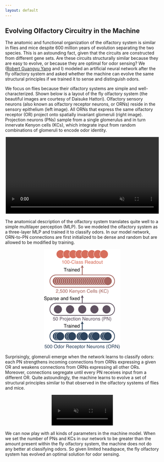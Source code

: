 ```yaml
---
layout: default
---
```


## Evolving Olfactory Circuitry in the Machine

The anatomic and functional organization of the olfactory system is similar in flies and mice despite 600 million years of evolution separating the two species. This is an astounding fact, given that the circuits are constructed from different gene sets. Are these circuits structurally similar because they are easy to evolve, or because they are optimal for odor sensing? We ([Robert Guangyu Yang](https://www.simonsfoundation.org/team/robert-guangyu-yang/) and I) modeled an artificial neural network after the fly olfactory system and asked whether the machine can evolve the same structural principles if we trained it to sense and distinguish odors.

We focus on flies because their olfactory systems are simple and well-characterized. Shown below is a layout of the fly olfactory system (the beautiful images are courtesy of Daisuke Hattori). Olfactory sensory neurons (also known as olfactory receptor neurons, or ORNs) reside in the sensory epithelium (left image). All ORNs that express the same olfactory receptor (OR) project onto spatially invariant glomeruli (right image). Projection neurons (PNs) sample from a single glomerulus and in turn innervate Kenyon cells (KCs), which integrate input from random combinations of glomeruli to encode odor identity.

<p align="center">
    <video id="video" width="500" autoplay loop controls muted="">
      <source src="/assets/movies/fly.mp4" type="video/mp4" />
    </video>
    <div class="clear"></div>
</p>

The anatomical description of the olfactory system translates quite well to a simple multilayer perception (MLP). So we modeled the olfactory system as a three-layer MLP and trained it to classify odors. In our model network, ORN-to-PN connections are first initialized to be dense and random but are allowed to be modified by training.

<p align="center">
  <img src="/assets/img/fly_model.png" alt="Logo" width="250" align="middle"/>
</p>

Surprisingly, glomeruli emerge when the network learns to classify odors: each PN strengthens incoming connections from ORNs expressing a given OR and weakens connections from ORNs expressing all other ORs. Moreover, connections segregate until every PN receives input from a different OR. Quite astoundingly, the machine learns to evolve a set of structural principles similar to that observed in the olfactory systems of flies and mice.

<p align="center">
    <video id="video" width="200" autoplay loop controls muted="">
      <source src="/assets/movies/weights.mp4" width="500" height="500" type="
      video/mp4" />
    </video>
    <div class="clear"></div>
</p>

We can now play with all kinds of parameters in the machine model. When we set the number of PNs and KCs in our network to be greater than the amount present within the fly olfactory system, the machine does not do any better at classifying odors. So given limited headspace, the fly olfactory system has evolved an optimal solution for odor sensing.
